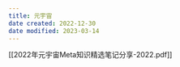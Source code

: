 ```yaml
---
title: 元宇宙
date created: 2022-12-30
date modified: 2023-03-14
---
```


[[2022年元宇宙Meta知识精选笔记分享-2022.pdf]]
